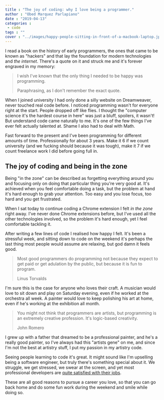 ```yaml
---
title : "The joy of coding: why I love being a programmer."
author : "Obed Marquez Parlapiano"
date : "2019-04-13"
categories : 
 - code
tags : ""
cover : "../images/happy-people-sitting-in-front-of-a-macbook-laptop.jpeg"
---
```


I read a book on the history of early programmers, the ones that came to be known as "hackers" and that lay the foundation for modern technologies and _the internet_. There's a quote on it and struck me and it's forever engraved in my memory:

> I wish I've known that the only thing I needed to be happy was programming.
> 
> Paraphrasing, as I don't remember the exact quote.  

When I joined university I had only done a silly website on Dreamweaver, never touched real code before. I noticed programming wasn't for everyone right at the start. People dropped off like flies. I thought the "computer science it's the hardest course in here" was just a bluff, spoilers, it wasn't! But understand code came naturally to me. It's one of the few things I've ever felt actually talented at. Shame I also had to deal with Math.

Fast forward to the present and I've been programming for different amounts of time. Professionally for about 3 years. Make it 6 if we count university (and we fucking should because it was tough), make it 7 if we count freelance work I did before going full in.

## The joy of coding and being in the zone

Being "in the zone" can be described as forgetting everything around you and focusing only on doing that particular thing you're very good at. It's achieved when you feel comfortable doing a task, but the problem at hand it's hard enough to grab your attention. Too easy and you lose focus, too hard and you get frustrated.

When I sat today to continue coding a Chrome extension I felt _in the zone_ right away. I've never done Chrome extensions before, but I've used all the other technologies involved, so the problem it's hard enough, yet I feel comfortable tackling it.

After writing a few lines of code I realised how happy I felt. It's been a stressful week, and sitting down to code on the weekend it's perhaps the last thing most people would assume are relaxing, but god damn it feels good.

> Most good programmers do programming not because they expect to get paid or get adulation by the public, but because it is fun to program.   
> 
> Linus Torvalds  

I'm sure this is the case for anyone who loves their craft. A musician would love to sit down and play on Saturday evening, even if he worked at the orchestra all week. A painter would love to keep polishing his art at home, even if he's working at the exhibition all month.

> You might not think that programmers are artists, but programming is an extremely creative profession. It's logic-based creativity.  
> 
> John Romero

I grew up with a father that dreamed to be a professional painter, and he's a really good painter, so I've always had this "artists gene" on me, and since I'm not the best at artistry stuff, I put my passion in my artistry code.

Seeing people learning to code it's great. It might sound like I'm upselling being a software engineer, but truly there's something special about it. We struggle, we get stressed, we swear at the screen, and yet most professional developers are [quite satisfied with their jobs](https://insights.stackoverflow.com/survey/2018#work-_-how-do-developers-feel-about-their-careers-and-jobs).

These are all good reasons to pursue a career you love, so that you can go back home and do some fun work during the weekend and smile while doing so.
